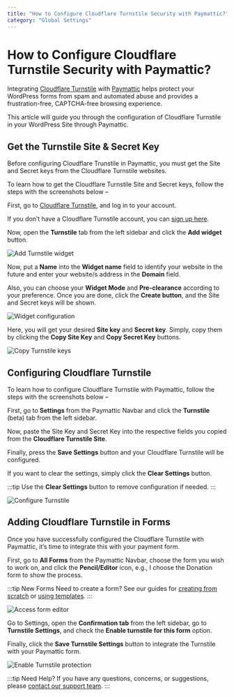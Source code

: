 ```yaml
---
title: "How to Configure Cloudflare Turnstile Security with Paymattic?"
category: "Global Settings"
---
```


# How to Configure Cloudflare Turnstile Security with Paymattic?

Integrating [Cloudflare Turnstile](https://paymattic.com/cloudflare-turnstile-security-in-wordpress/#what-is-cloudflare-turnstile-security) with [Paymattic](https://paymattic.com/) helps protect your WordPress forms from spam and automated abuse and provides a frustration-free, CAPTCHA-free browsing experience. 

This article will guide you through the configuration of Cloudflare Turnstile in your WordPress Site through Paymattic. 

## Get the Turnstile Site & Secret Key

Before configuring Cloudflare Trunstile in Paymattic, you must get the Site and Secret keys from the Cloudflare Turnstile websites.

To learn how to get the Cloudflare Turnstile Site and Secret keys, follow the steps with the screenshots below – 

First, go to [Cloudflare Turnstile](https://www.cloudflare.com/en-gb/application-services/products/turnstile/), and log in to your account.

If you don’t have a Cloudflare Turnstile account, you can [sign up here](https://www.cloudflare.com/en-gb/products/turnstile/).

Now, open the **Turnstile** tab from the left sidebar and click the **Add widget** button.

![Add Turnstile widget](/images/global-settings/how-to-configure-cloudflare-turnstile-with-paymattic/Add-widget-button-1-1-scaled.webp)

Now, put a **Name** into the **Widget name** field to identify your website in the future and enter your website/s address in the **Domain** field.

Also, you can choose your **Widget Mode** and **Pre-clearance** according to your preference.
Once you are done, click the **Create button**, and the Site and Secret keys will be shown.

![Widget configuration](/images/global-settings/how-to-configure-cloudflare-turnstile-with-paymattic/Add-widget-page.webp)

Here, you will get your desired **Site key** and **Secret key**. Simply, copy them by clicking the **Copy Site Key** and **Copy Secret Key** buttons.

![Copy Turnstile keys](/images/global-settings/how-to-configure-cloudflare-turnstile-with-paymattic/Copy-site-and-secret-key.webp)

## Configuring Cloudflare Turnstile

To learn how to configure Cloudflare Turnstile with Paymattic, follow the steps with the screenshots below – 

First, go to **Settings** from the Paymattic Navbar and click the **Turnstile** (beta) tab from the left sidebar. 

Now, paste the Site Key and Secret Key into the respective fields you copied from the **Cloudflare Turnstile Site**. 

Finally, press the **Save Settings** button and your Cloudflare Turnstile will be configured.

If you want to clear the settings, simply click the **Clear Settings** button. 

:::tip
Use the **Clear Settings** button to remove configuration if needed.
:::

![Configure Turnstile](/images/global-settings/how-to-configure-cloudflare-turnstile-with-paymattic/Paste-the-site-and-secret-key-in-turnstile-from-paymattic-scaled.webp)

## Adding Cloudflare Turnstile in Forms

Once you have successfully configured the Cloudflare Turnstile with Paymattic, it’s time to integrate this with your payment form.

First, go to **All Forms** from the Paymattic Navbar, choose the form you wish to work on, and click the **Pencil/Editor** icon, e.g., I choose the Donation form to show the process.

:::tip New Forms
Need to create a form? See our guides for [creating from scratch](/how-to-create-a-form-from-scratch-with-paymattic) or [using templates](/simple-form-templates).
:::

![Access form editor](/images/global-settings/how-to-configure-cloudflare-turnstile-with-paymattic/Open-desired-form-scaled.webp)

Go to Settings, open the **Confirmation tab** from the left sidebar, go to **Turnstile Settings**, and check the **Enable turnstile for this form** option.

Finally, click the **Save Turnstile Settings** button to integrate the Turnstile with your Paymattic form. 

![Enable Turnstile protection](/images/global-settings/how-to-configure-cloudflare-turnstile-with-paymattic/Enable-turnstile-for-this-form-option-scaled.webp)

:::tip Need Help?
If you have any questions, concerns, or suggestions, please [contact our support team](https://wpmanageninja.com/support-tickets/).
:::